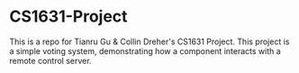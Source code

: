 # CS1631-Project
This is a repo for Tianru Gu & Collin Dreher's CS1631 Project. This project is a simple voting system, demonstrating how a component interacts with a remote control server.
